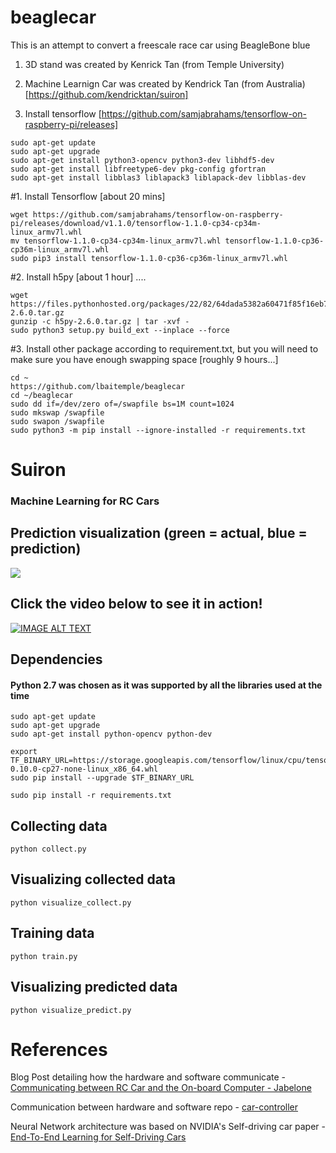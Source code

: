 # beaglecar
This is an attempt to convert a freescale race car using BeagleBone blue

1. 3D stand was created by Kenrick Tan (from Temple University)


2. Machine Learnign Car was created by Kendrick Tan (from Australia) [https://github.com/kendricktan/suiron]

2. Install tensorflow [https://github.com/samjabrahams/tensorflow-on-raspberry-pi/releases]

```
sudo apt-get update
sudo apt-get upgrade
sudo apt-get install python3-opencv python3-dev libhdf5-dev
sudo apt-get install libfreetype6-dev pkg-config gfortran
sudo apt-get install libblas3 liblapack3 liblapack-dev libblas-dev
```
#1. Install Tensorflow [about 20 mins]
```
wget https://github.com/samjabrahams/tensorflow-on-raspberry-pi/releases/download/v1.1.0/tensorflow-1.1.0-cp34-cp34m-linux_armv7l.whl
mv tensorflow-1.1.0-cp34-cp34m-linux_armv7l.whl tensorflow-1.1.0-cp36-cp36m-linux_armv7l.whl
sudo pip3 install tensorflow-1.1.0-cp36-cp36m-linux_armv7l.whl 
```

#2. Install h5py [about 1 hour] ....
```
wget https://files.pythonhosted.org/packages/22/82/64dada5382a60471f85f16eb7d01cc1a9620aea855cd665609adf6fdbb0d/h5py-2.6.0.tar.gz
gunzip -c h5py-2.6.0.tar.gz | tar -xvf -
sudo python3 setup.py build_ext --inplace --force
```

#3. Install other package according to requirement.txt, but you will need to make sure you have enough swapping space [roughly 9 hours...]
```
cd ~
https://github.com/lbaitemple/beaglecar
cd ~/beaglecar
sudo dd if=/dev/zero of=/swapfile bs=1M count=1024 
sudo mkswap /swapfile 
sudo swapon /swapfile
sudo python3 -m pip install --ignore-installed -r requirements.txt
```


# Suiron
### Machine Learning for RC Cars 

## Prediction visualization (green = actual, blue = prediction)
![](https://thumbs.gfycat.com/DarlingForkedAcaciarat-size_restricted.gif)

## Click the video below to see it in action!
[![IMAGE ALT TEXT](http://img.youtube.com/vi/tFwCyHdAWf0/0.jpg)](https://youtu.be/tFwCyHdAWf0 "Machine Learning Car")

## Dependencies
#### __Python 2.7__ was chosen as it was supported by all the libraries used at the time
```
sudo apt-get update
sudo apt-get upgrade
sudo apt-get install python-opencv python-dev

export TF_BINARY_URL=https://storage.googleapis.com/tensorflow/linux/cpu/tensorflow-0.10.0-cp27-none-linux_x86_64.whl
sudo pip install --upgrade $TF_BINARY_URL

sudo pip install -r requirements.txt
```

## Collecting data
```
python collect.py
```

## Visualizing collected data
```
python visualize_collect.py
```

## Training data
```
python train.py
```

## Visualizing predicted data
```
python visualize_predict.py
```

# References

Blog Post detailing how the hardware and software communicate - [Communicating between RC Car and the On-board Computer - Jabelone](http://jabelone.com.au/blog/make-autonomous-car-code-included/)


Communication between hardware and software repo - [car-controller](https://github.com/jabelone/car-controller)

Neural Network architecture was based on NVIDIA's Self-driving car paper - [End-To-End Learning for Self-Driving Cars](https://arxiv.org/pdf/1604.07316v1.pdf)
